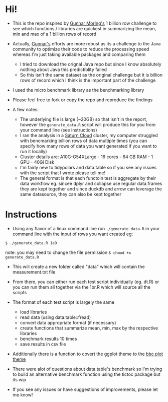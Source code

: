 # Hi!

-  This is the repo inspired by [Gunnar Morlng's](https://www.morling.dev/blog/one-billion-row-challenge/) 1 billion row challenge to see which functions / libraries are quickest in summarizing the mean, min and max of a 1 billion rows of record

-  Actually, [Gunnar's](https://twitter.com/gunnarmorling/) efforts are more robust as its a challenge to the Java community to optimize their code to reduce the processing speed whereas I'm just taking available packages and comparing them
  
    -  I tried to download the orignal Java repo but since I know absolutely  nothing about Java this predictiblity failed
    -  So this isn't the same dataset as the original challenge but it is billion rows of record which I think is the important part of the challenge
    
-  I used the micro benchmark library as the benchmarking library
-  Please feel free to fork or copy the repo and reproduce the findings

-  A few notes:
    
    -  The underlying file is large (~20GB) so that isn't in  the report, however the `generate_data.R` script will produce this for you from your command line (see instructions)
    -  I ran the analysis in a [Saturn Cloud](https://saturncloud.io/) cluster, my computer struggled with bencmarking billion rows of data multiple times (you can specify how many rows of data you want generated if you want to run it locally)
      -   Cluster details are: A10G-G54XLarge - 16 cores - 64 GB RAM - 1 GPU - 40Gi Disk 
    -  I'm fairly new to tidypolars and data.table so if you see any issues with the script that I wrote please tell me!
    -  The general format is that each functoin test is aggregate by their data workflow eg. sincee dplyr and collapse use regular data.frames they are kept together and since duckdb and arrow can leverage the same datasource, they can also be kept together

 # Instructions

 -  Using any flavor of a linux command line run `./generate_data.R` in your command line with the input of rows you want created eg:
 ```
$ ./generate_data.R 1e9
```
note: you may need to change the file permission `$ chmod +x generate_data.R`

-  This will create a new folder called "data" which will contain the measurement.txt file
-  From there, you can either run each test script individually (eg. dt.R) or you can run them all together via the 1br.R which will source all the scripts
-  The format of each test script is largely the same

    -  load libraries
    -  read data (using data.table::fread)
    -  convert data appropriate format (if necessary)
    -  create functions that summarize mean, min, max by the respective libraries
    -  benchmark results 10 times
    -  save results in csv file
    
- Additionally there is a function to covert the ggplot theme to the [bbc plot theme](https://bbc.github.io/rcookbook/)
- There were alot of questions about data.table's benchmark so I'm trying to build an alternative benchmark function using the tictoc package but its wip

-  If you see any issues or have suggestions of improvements, please let me know!

